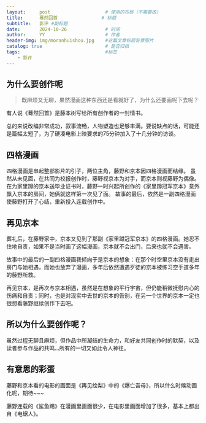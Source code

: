 ```yaml
---
layout:     post   				    # 使用的布局（不需要改）
title:      蓦然回首 				# 标题 
subtitle:   影评 #副标题
date:       2024-10-26 				# 时间
author:     YY 						# 作者
header-img: img/moranhuishou.jpg 	#这篇文章标题背景图片
catalog: true 						# 是否归档
tags:								#标签
    - 影评
---
```


## 为什么要创作呢
> 既麻烦又无聊，果然漫画这种东西还是看就好了，为什么还要画呢下去呢？

有人说《蓦然回首》是藤本树写给所有创作者的一封情书。

总的来说改编非常成功，叙事流畅，人物塑造也足够丰满。要说缺点的话，可能还是篇幅太短了，为了硬凑电影上映要求的75分钟加入了十几分钟的访谈。

## 四格漫画
四格漫画是串起整部影片的引子，两位主角，藤野和京本因四格漫画而结缘。
虽然从未见面，在共同为校报创作时，藤野视京本为对手，而京本则视藤野为偶像。
在为家里蹲的京本送毕业证书时，藤野一时兴起所创作的《家里蹲冠军京本》意外飘入京本的房间，她俩就这样第一次见了面。
故事的最后，依然是一副四格漫画使藤野打开了心结，重新投入连载创作中。
<!-- 京本是极度社恐的家里蹲，她们共同为校报创作，藤野被京本高超的画技所折服，而京本同样钦佩藤野天马行空的创造力。在毕业之前她们 -->


## 再见京本
葬礼后，在藤野家中，京本又见到了那副《家里蹲冠军京本》的四格漫画。她忍不住地自责，如果不是当时画了这幅漫画，京本就不会出门，后来也就不会遇害。

故事中的最后的一副四格漫画我倾向于是京本的想象：在那个时空里京本没有走出房门与她相遇，而她也放弃了漫画，多年后依然遭遇歹徒的京本被练习空手道多年的藤野所救。

再见京本，是再次与京本相遇，虽然是在想象的平行宇宙，但仍能稍微抚慰内心的伤痛和自责；同时，也是对现实中去世的京本的告别，在另一个世界的京本一定也很想看藤野继续创作下去吧。

## 所以为什么要创作呢？

虽然过程无聊且麻烦，但作品中所凝结的生命力，和好友共同创作时的默契，以及读者参与作品的共鸣...所有的一切又如此令人神往。


## 有意思的彩蛋

藤野和京本看的电影的画面是《再见绘梨》中的《爆亡吾母》，所以什么时候动画化呢，期待~~~

藤野连载的《鲨鱼踢》在漫画里画面很少，在电影里画面增加了很多，基本上都出自《电锯人》。
